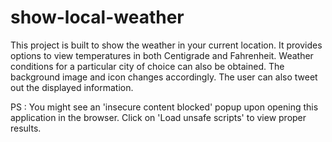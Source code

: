 # show-local-weather
This project is built to show the weather in your current location. It provides options to view temperatures in both Centigrade and Fahrenheit. Weather conditions for a particular city of choice can also be obtained. The background image and icon changes accordingly. The user can also tweet out the displayed information.

PS : You might see an 'insecure content blocked' popup upon opening this application in the browser. Click on 'Load unsafe scripts' to view proper results.
